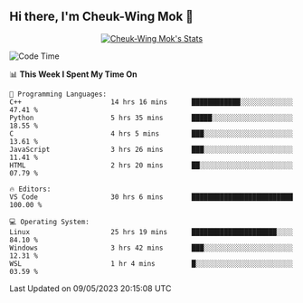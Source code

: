 ## Hi there, I'm Cheuk-Wing Mok 👋

<!--
**mozro0327/mozro0327** is a ✨ _special_ ✨ repository because its `README.md` (this file) appears on your GitHub profile.

Here are some ideas to get you started:

- 🔭 I’m currently working on ...
- 🌱 I’m currently learning ...
- 👯 I’m looking to collaborate on ...
- 🤔 I’m looking for help with ...
- 💬 Ask me about ...
- 📫 How to reach me: ...
- 😄 Pronouns: ...
- ⚡ Fun fact: ...
-->

<p align="center">
  <a href="https://github.com/mozro0327" class="rich-diff-level-one">
    <img src="https://github-readme-stats.vercel.app/api?username=mozro0327&title_color=333&text_color=777" alt="Cheuk-Wing Mok's Stats" >
    <!-- &hide=issues
    <img src="https://github-readme-stats.vercel.app/api?username=mozro0327&hide=issues&title_color=333&text_color=777" alt="Cheuk-Wing Mok's Stats" >
    -->
  </a>
</p>

<!--START_SECTION:waka-->
![Code Time](http://img.shields.io/badge/Code%20Time-1%2C516%20hrs%2026%20mins-blue)

📊 **This Week I Spent My Time On** 

```text
💬 Programming Languages: 
C++                      14 hrs 16 mins      ████████████░░░░░░░░░░░░░   47.41 % 
Python                   5 hrs 35 mins       █████░░░░░░░░░░░░░░░░░░░░   18.55 % 
C                        4 hrs 5 mins        ███░░░░░░░░░░░░░░░░░░░░░░   13.61 % 
JavaScript               3 hrs 26 mins       ███░░░░░░░░░░░░░░░░░░░░░░   11.41 % 
HTML                     2 hrs 20 mins       ██░░░░░░░░░░░░░░░░░░░░░░░   07.79 % 

🔥 Editors: 
VS Code                  30 hrs 6 mins       █████████████████████████   100.00 % 

💻 Operating System: 
Linux                    25 hrs 19 mins      █████████████████████░░░░   84.10 % 
Windows                  3 hrs 42 mins       ███░░░░░░░░░░░░░░░░░░░░░░   12.31 % 
WSL                      1 hr 4 mins         █░░░░░░░░░░░░░░░░░░░░░░░░   03.59 % 
```


 Last Updated on 09/05/2023 20:15:08 UTC
<!--END_SECTION:waka-->
